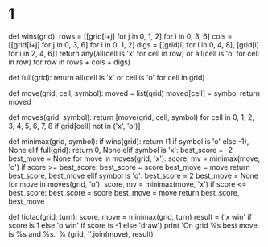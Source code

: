 1
=
def wins(grid):
    rows = [[grid[i+j] for j in 0, 1, 2] for i in 0, 3, 6]
    cols = [[grid[i+j] for j in 0, 3, 6] for i in 0, 1, 2]
    digs = [[grid[i] for i in 0, 4, 8], [grid[i] for i in 2, 4, 6]]
    return any(all(cell is 'x' for cell in row) or
               all(cell is 'o' for cell in row)
               for row in rows + cols + digs)

def full(grid):
    return all(cell is 'x' or cell is 'o' for cell in grid)

def move(grid, cell, symbol):
    moved = list(grid)
    moved[cell] = symbol
    return moved

def moves(grid, symbol):
    return [move(grid, cell, symbol) for cell in 0, 1, 2, 3, 4, 5, 6, 7, 8
            if grid[cell] not in ('x', 'o')]

def minimax(grid, symbol):
    if wins(grid):
        return (1 if symbol is 'o' else -1), None
    elif full(grid):
        return 0, None
    elif symbol is 'x':
        best_score = -2
        best_move = None
        for move in moves(grid, 'x'):
            score, mv = minimax(move, 'o')
            if score >= best_score:
                best_score = score
                best_move = move
        return best_score, best_move
    elif symbol is 'o':
        best_score = 2
        best_move = None
        for move in moves(grid, 'o'):
            score, mv = minimax(move, 'x')
            if score <= best_score:
                best_score = score
                best_move = move
        return best_score, best_move

def tictac(grid, turn):
    score, move = minimax(grid, turn)
    result = ('x win' if score is 1 else
              'o win' if score is -1 else
              'draw')
    print 'On grid %s best move is %s and %s.' % (grid, ''.join(move), result)
